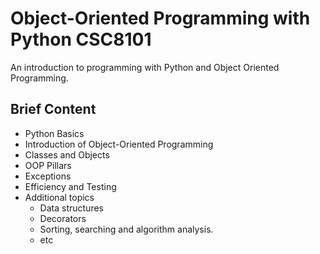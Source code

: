 
# Object-Oriented Programming with Python CSC8101


An introduction to programming with Python and Object Oriented Programming.


## Brief Content

- Python Basics
- Introduction of Object-Oriented Programming
- Classes and Objects
- OOP Pillars
- Exceptions
- Efficiency and Testing
- Additional topics
    - Data structures
    - Decorators
    - Sorting, searching and algorithm analysis.
    - etc
